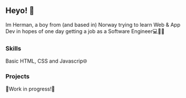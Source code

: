## Heyo! 👋

Im Herman, a boy from (and based in) Norway trying to learn Web & App Dev in hopes of one day getting a job as a Software Engineer💻🐱‍💻

### Skills

Basic HTML, CSS and Javascrip🌐

### Projects

🚧Work in progress!🚧
